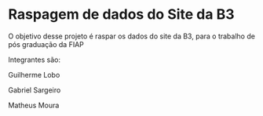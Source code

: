 # Raspagem de dados do Site da B3

O objetivo desse projeto é raspar os dados do site da B3, para o trabalho de pós graduação da FIAP

Integrantes são:

Guilherme Lobo

Gabriel Sargeiro

Matheus Moura



